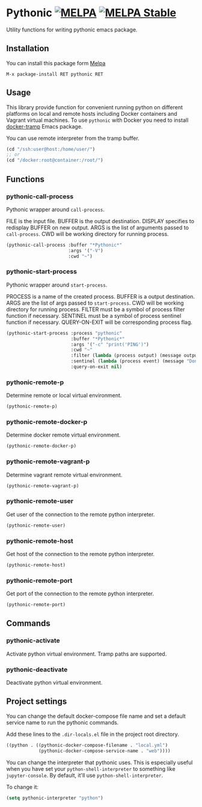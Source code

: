 # Pythonic [![MELPA](https://melpa.org/packages/pythonic-badge.svg)](https://melpa.org/#/pythonic)     [![MELPA Stable](https://stable.melpa.org/packages/pythonic-badge.svg)](https://stable.melpa.org/#/pythonic)

Utility functions for writing pythonic emacs package.

## Installation

You can install this package form [Melpa](http://melpa.org)

    M-x package-install RET pythonic RET

## Usage

This library provide function for convenient running python on
different platforms on local and remote hosts including Docker
containers and Vagrant virtual machines.  To use `pythonic` with
Docker you need to install
[docker-tramp](https://github.com/emacs-pe/docker-tramp.el) Emacs
package.

You can use remote interpreter from the tramp buffer.

```lisp
(cd "/ssh:user@host:/home/user/")
;; or
(cd "/docker:root@container:/root/")
```

## Functions

### pythonic-call-process

Pythonic wrapper around `call-process`.

FILE is the input file.  BUFFER is the output destination.  DISPLAY
specifies to redisplay BUFFER on new output.  ARGS is the list of
arguments passed to `call-process`.  CWD will be working directory for
running process.

```lisp
(pythonic-call-process :buffer "*Pythonic*"
                       :args '("-V")
                       :cwd "~")
```

### pythonic-start-process

Pythonic wrapper around `start-process`.

PROCESS is a name of the created process.  BUFFER is a output
destination. ARGS are the list of args passed to `start-process`.  CWD
will be working directory for running process.  FILTER must be a
symbol of process filter function if necessary.  SENTINEL must be a
symbol of process sentinel function if necessary.  QUERY-ON-EXIT will
be corresponding process flag.

```lisp
(pythonic-start-process :process "pythonic"
                        :buffer "*Pythonic*"
                        :args '("-c" "print('PING')")
                        :cwd "~"
                        :filter (lambda (process output) (message output))
                        :sentinel (lambda (process event) (message "Done."))
                        :query-on-exit nil)
```

### pythonic-remote-p

Determine remote or local virtual environment.

```lisp
(pythonic-remote-p)
```

### pythonic-remote-docker-p

Determine docker remote virtual environment.

```lisp
(pythonic-remote-docker-p)
```

### pythonic-remote-vagrant-p

Determine vagrant remote virtual environment.

```lisp
(pythonic-remote-vagrant-p)
```

### pythonic-remote-user

Get user of the connection to the remote python interpreter.

```lisp
(pythonic-remote-user)
```

### pythonic-remote-host

Get host of the connection to the remote python interpreter.

```lisp
(pythonic-remote-host)
```

### pythonic-remote-port

Get port of the connection to the remote python interpreter.

```lisp
(pythonic-remote-port)
```

## Commands

### pythonic-activate

Activate python virtual environment.  Tramp paths are supported.

### pythonic-deactivate

Deactivate python virtual environment.

## Project settings

You can change the default docker-compose file name and set a default
service name to run the pythonic commands.

Add these lines to the `.dir-locals.el` file in the project root
directory.

```lisp
((python . ((pythonic-docker-compose-filename . "local.yml")
            (pythonic-docker-compose-service-name . "web"))))
```

You can change the interpreter that pythonic uses. This is especially useful when you have set your `python-shell-interpreter` to something like `jupyter-console`. By default, it'll use `python-shell-interpreter`.

To change it:

```lisp
(setq pythonic-interpreter "python")
```
